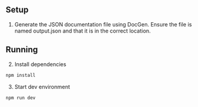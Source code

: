 ## Setup

1. Generate the JSON documentation file using DocGen. Ensure the file is named output.json and that it is in the correct location.

## Running

2. Install dependencies

```bash
npm install
```

3. Start dev environment

```bash
npm run dev
```
